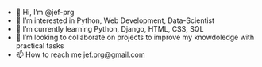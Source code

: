 - 👋 Hi, I’m @jef-prg
- 👀 I’m interested in Python, Web Development, Data-Scientist
- 🌱 I’m currently learning Python, Django, HTML, CSS, SQL
- 💞️ I’m looking to collaborate on projects to improve my knowdoledge with practical tasks
- 📫 How to reach me jef.prg@gmail.com

<!---
jef-prg/jef-prg is a ✨ special ✨ repository because its `README.md` (this file) appears on your GitHub profile.
You can click the Preview link to take a look at your changes.
--->
